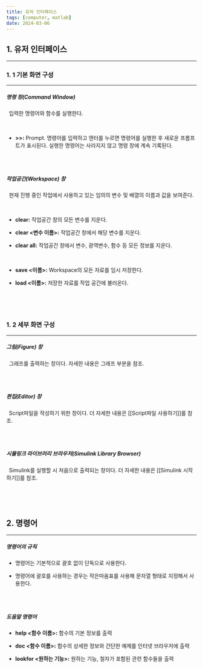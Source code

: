 ```yaml
---
title: 유저 인터페이스
tags: [computer, matlab]
date: 2024-03-06
---
```

## 1.  유저 인터페이스
<hr>

### 1. 1 기본 화면 구성
<hr>

##### 명령 창(Command Window)

&ensp;입력한 명령어와 함수를 실행한다.

<br>

+ **\>>:** Prompt. 명령어를 입력하고 엔터를 누르면 명령어를 실행한 후 새로운 프롬프트가 표시된다. 실행한 명령어는 사라지지 않고 명령 창에 계속 기록된다.

<br>
<br>

##### 작업공간(Workspace) 창

&ensp;현재 진행 중인 작업에서 사용하고 있는 임의의 변수 및 배열의 이름과 값을 보여준다.

<br>

- **clear:** 작업공간 창의 모든 변수를 지운다.
+ **clear <변수 이름>:** 작업공간 창에서 해당 변수를 지운다.
- **clear all:** 작업공간 창에서 변수, 광역변수, 함수 등 모든 정보를 지운다.

<br>

- **save <이름>:** Workspace의 모든 자료를 임시 저장한다.
+ **load <이름>:** 저장한 자료를 작업 공간에 불러온다.

<br>
<br>
<br>

### 1. 2 세부 화면 구성
<hr>

##### 그림(Figure) 창

&ensp;그래프를 출력하는 창이다. 자세한 내용은 그래프 부분을 참조.

<br>
<br>

##### 편집(Editor) 창

&ensp;Script파일을 작성하기 위한 창이다. 더 자세한 내용은 [[Script파일 사용하기]]를 참조.

<br>
<br>

##### 시뮬링크 라이브러리 브라우저(Simulink Library Browser)

&ensp;Simulink를 실행할 시 처음으로 출력되는 창이다. 더 자세한 내용은 [[Simulink 시작하기]]를 참조.

<br>
<br>
<br>

## 2. 명령어
<hr>

##### 명령어의 규칙

- 명령어는 기본적으로 괄호 없이 단독으로 사용한다.
+ 명령어에 괄호를 사용하는 경우는 작은따옴표를 사용해 문자열 형태로 지정해서 사용한다.

<br>
<br>

##### 도움말 명령어

- **help <함수 이름>:** 함수의 기본 정보를 출력
+ **doc <함수 이름>:** 함수의 상세한 정보와 간단한 예제를 인터넷 브라우저에 출력
- **lookfor <원하는 기능>:** 원하는 기능, 철자가 포함된 관련 함수들을 출력 


<br>
<br>
<br>


